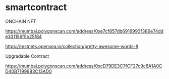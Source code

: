 # smartcontract
ONCHAIN NFT

https://mumbai.polygonscan.com/address/0xe7cf857db6916993f386e74dde331156f5b25f84


https://testnets.opensea.io/collection/pretty-awesome-words-8

Upgradable Contract

https://mumbai.polygonscan.com/address/0xcD79DE3C7fCF27c9c6A1A0CD40B7199983C13AD0

